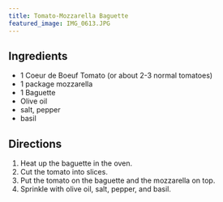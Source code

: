 ```yaml
---
title: Tomato-Mozzarella Baguette
featured_image: IMG_0613.JPG
---
```


## Ingredients

- 1 Coeur de Boeuf Tomato (or about 2-3 normal tomatoes)
- 1 package mozzarella
- 1 Baguette
- Olive oil
- salt, pepper
- basil

## Directions

1. Heat up the baguette in the oven.
2. Cut the tomato into slices.
3. Put the tomato on the baguette and the mozzarella on top.
4. Sprinkle with olive oil, salt, pepper, and basil.
